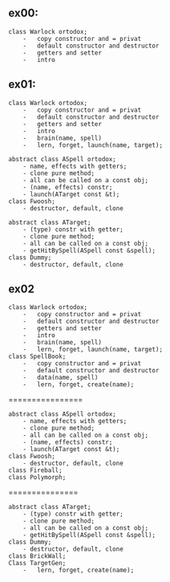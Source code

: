 ## ex00:
	class Warlock ortodox;
		-	copy constructor and = privat 
		- 	default constructor and destructor
		-	getters and setter
		-	intro

## ex01:
	class Warlock ortodox;
		-	copy constructor and = privat 
		- 	default constructor and destructor
		-	getters and setter
		-	intro
		-	brain(name, spell)
		-	lern, forget, launch(name, target);
	
	abstract class ASpell ortodox;
		- name, effects with getters;
		- clone pure method;
		- all can be called on a const obj;
		- (name, effects) constr;
		- launch(ATarget const &t); 
	class Fwoosh;
		- destructor, default, clone
	
	abstract class ATarget;
		- (type) constr with getter;
		- clone pure method;
		- all can be called on a const obj;
		- getHitBySpell(ASpell const &spell);	
	class Dummy;
		- destructor, default, clone


## ex02
	class Warlock ortodox;
		-	copy constructor and = privat 
		- 	default constructor and destructor
		-	getters and setter
		-	intro
		-	brain(name, spell)
		-	lern, forget, launch(name, target);
	class SpellBook;
		-	copy constructor and = privat 
		- 	default constructor and destructor
		-	data(name, spell)
		-	lern, forget, create(name);

================
	
	abstract class ASpell ortodox;
		- name, effects with getters;
		- clone pure method;
		- all can be called on a const obj;
		- (name, effects) constr;
		- launch(ATarget const &t); 
	class Fwoosh;
		- destructor, default, clone
	class Fireball;
	class Polymorph;

===============
	
	abstract class ATarget;
		- (type) constr with getter;
		- clone pure method;
		- all can be called on a const obj;
		- getHitBySpell(ASpell const &spell);	
	class Dummy;
		- destructor, default, clone
	class BrickWall;
	Class TargetGen;
		-	lern, forget, create(name);

		

